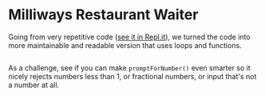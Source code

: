 # Milliways Restaurant Waiter

Going from very repetitive code ([see it in Repl.it](https://repl.it/@richboakes/Waiter#index.js)),
we turned the code into more maintainable and readable version that uses
loops and functions.

<img>

As a challenge, see if you can make `promptForNumber()` even
smarter so it nicely rejects numbers less than 1, or fractional numbers, or
input that's not a number at all.

